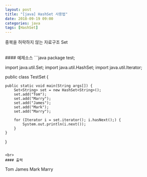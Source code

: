 ```yaml
---
layout: post
title: "[java] HashSet 사용법"
date: 2018-09-19 09:00
categories: java
tags: [HashSet]
---
```

중복을 허락하지 않는 자료구조 Set

<br>
#### 예제소스
```java
package test;

import java.util.Set;
import java.util.HashSet;
import java.util.Iterator;

public class TestSet {

	public static void main(String args[]) {
		Set<String> set = new HashSet<String>();
		set.add("Tom");
		set.add("Marry");
		set.add("James");
		set.add("Mark");
		set.add("Marry");
		
		for (Iterator i = set.iterator(); i.hasNext();) {
			System.out.println(i.next());
		}		
	}
}
```

<br>
#### 출력
```
Tom
James
Mark
Marry
```



